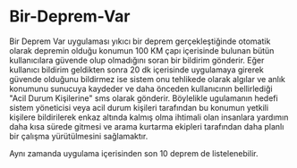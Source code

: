 # Bir-Deprem-Var
Bir Deprem Var uygulaması yıkıcı bir deprem gerçekleştiğinde otomatik olarak depremin olduğu konumun 100 KM çapı içerisinde bulunan bütün kullanıcılara güvende olup olmadığını soran bir bildirim gönderir. 
Eğer kullanıcı bildirim geldikten sonra 20 dk içerisinde uygulamaya girerek güvende olduğunu bildirmez ise sistem onu tehlikede olarak algılar ve anlık konumunu sunucuya kaydeder ve daha önceden kullanıcının bellirlediği "Acil Durum Kişilerine" sms olarak gönderir.
Böylelikle ugulamanın hedefi sistem yöneticisi veya acil durum kişileri tarafından bu konumun yetkili kişilere bildirilerek enkaz altında kalmış olma ihtimali olan insanlara yardımın daha kısa sürede gitmesi ve arama kurtarma ekipleri tarafından daha planlı bir çalışma yürütülmesini sağlamaktır.

Aynı zamanda uygulama içerisinden son 10 deprem de listelenebilir.
